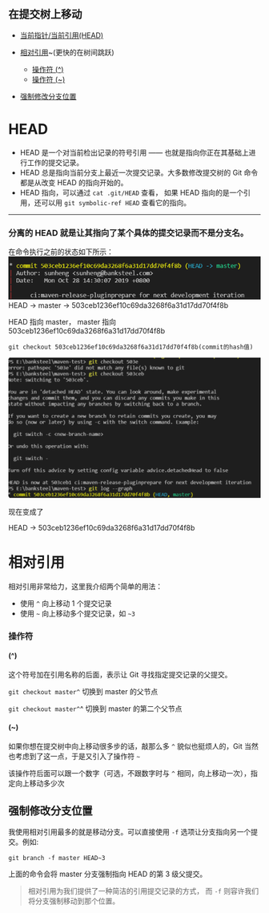 ## 在提交树上移动

- [当前指针/当前引用(HEAD)](#HEAD)

- [相对引用](#相对引用)~(更快的在树间跳跃)
	* [操作符 (^)](#操作符)
	* [操作符 (~)](#操作符)
	
- [强制修改分支位置](#强制修改分支位置)

# HEAD

- HEAD 是一个对当前检出记录的符号引用 —— 也就是指向你正在其基础上进行工作的提交记录。
- HEAD 总是指向当前分支上最近一次提交记录。大多数修改提交树的 Git 命令都是从改变 HEAD 的指向开始的。
- HEAD 指向，可以通过 `cat .git/HEAD` 查看， 如果 HEAD 指向的是一个引用，还可以用 `git symbolic-ref HEAD` 查看它的指向。 

-----

### 分离的 HEAD 就是让其指向了某个具体的提交记录而不是分支名。

在命令执行之前的状态如下所示：
![image-20191115170513235](../images/image-20191115170513235.png)
HEAD -> master -> 503ceb1236ef10c69da3268f6a31d17dd70f4f8b

HEAD 指向 master， master 指向 503ceb1236ef10c69da3268f6a31d17dd70f4f8b

`git checkout 503ceb1236ef10c69da3268f6a31d17dd70f4f8b(commit的hash值)`

![image-20191115171035503](../images/image-20191115171035503.png)

现在变成了

HEAD -> 503ceb1236ef10c69da3268f6a31d17dd70f4f8b

# 相对引用

相对引用非常给力，这里我介绍两个简单的用法：

- 使用 `^` 向上移动 1 个提交记录
- 使用 `~` 向上移动多个提交记录，如 `~3`

###  操作符

####  (^)

 这个符号加在引用名称的后面，表示让 Git 寻找指定提交记录的父提交。 

`git checkout master^` 切换到 master 的父节点 

`git checkout master^`^ 切换到 master 的第二个父节点 

#### (~)

 如果你想在提交树中向上移动很多步的话，敲那么多 `^` 貌似也挺烦人的，Git 当然也考虑到了这一点，于是又引入了操作符 `~` 

 该操作符后面可以跟一个数字（可选，不跟数字时与 `^` 相同，向上移动一次），指定向上移动多少次 

## 强制修改分支位置

我使用相对引用最多的就是移动分支。可以直接使用 `-f` 选项让分支指向另一个提交。例如:

```
git branch -f master HEAD~3
```

上面的命令会将 master 分支强制指向 HEAD 的第 3 级父提交。

> 相对引用为我们提供了一种简洁的引用提交记录的方式， 而 `-f` 则容许我们将分支强制移动到那个位置。 